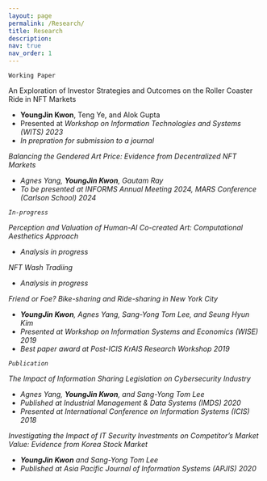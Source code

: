 ```yaml
---
layout: page
permalink: /Research/
title: Research
description:
nav: true
nav_order: 1
---
```


`Working Paper`

An Exploration of Investor Strategies and Outcomes on the Roller Coaster Ride in NFT Markets
- <b>YoungJin Kwon</b>, Teng Ye, and Alok Gupta 
- Presented at <i>Workshop on Information Technologies and Systems (WITS) 2023<i>
- In prepration for submission to a journal

Balancing the Gendered Art Price: Evidence from Decentralized NFT Markets
- Agnes Yang, <b>YoungJin Kwon</b>, Gautam Ray 
- To be presented at <i>INFORMS Annual Meeting 2024<i>, <i>MARS Conference (Carlson School) 2024<i>

`In-progress`

Perception and Valuation of Human-AI Co-created Art: Computational Aesthetics Approach
- Analysis in progress

NFT Wash Tradiing
- Analysis in progress

Friend or Foe? Bike-sharing and Ride-sharing in New York City
- <b>YoungJin Kwon</b>, Agnes Yang, Sang-Yong Tom Lee, and Seung Hyun Kim
- Presented at <i>Workshop on Information Systems and Economics (WISE) 2019</i>
- Best paper award at <i>Post-ICIS KrAIS Research Workshop 2019</i>

`Publication`

The Impact of Information Sharing Legislation on Cybersecurity Industry
- Agnes Yang, <b>YoungJin Kwon</b>, and Sang-Yong Tom Lee
- Published at <i>Industrial Management & Data Systems (IMDS) 2020</i>
- Presented at <i>International Conference on Information Systems (ICIS) 2018</i>

Investigating the Impact of IT Security Investments on Competitor’s Market Value: Evidence from Korea Stock Market
- <b>YoungJin Kwon</b> and Sang-Yong Tom Lee
- Published at <i>Asia Pacific Journal of Information Systems (APJIS) 2020</i>
